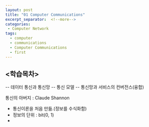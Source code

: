 ```yaml
---
layout: post
title: "01 Computer Communications"
excerpt_separator:  <!--more-->
categories:
 - Computer Network
tags:
  - computer
  - communications
  - Computer Communications
  - first
---
```


## <학습목차>
-- 데이터 통신과 통신망
-- 통신 모델
-- 통신망과 서비스의 컨버전스(융합)

통신의 아버지 : Claude Shannon
- 통신이론을 처음 만듦.(정보를 수식화함)
- 정보의 단위 : bit(0, 1)
- 
